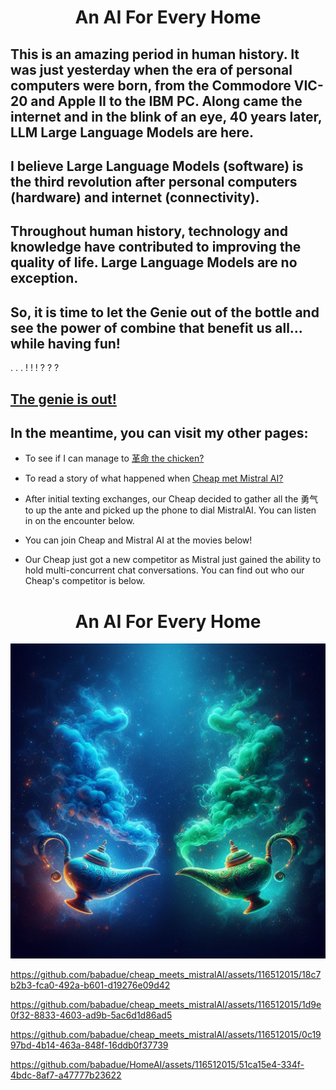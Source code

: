 # <div align="center">An AI For Every Home</div>



## This is an amazing period in human history.  It was just yesterday when the era of personal computers were born, from the Commodore VIC-20 and Apple II to the IBM PC.  Along came the internet and in the blink of an eye, 40 years later, LLM Large Language Models are here.  

## I believe Large Language Models (software) is the third revolution after personal computers (hardware) and internet (connectivity).

## Throughout human history, technology and knowledge have contributed to improving the quality of life.  Large Language Models are no exception. 


## So, it is time to let the Genie out of the bottle and see the power of combine that benefit us all... while having fun!

. . . ! ! ! ? ? ? 

## [The genie is out!](https://www.kickstarter.com/projects/babadue/a-private-customizable-ai-for-every-home)

## In the meantime, you can visit my other pages:

* To see if I can manage to [革命 the chicken?](https://github.com/babadue/AI-Translator-Grammar/blob/main/The_Chicken.md)

* To read a story of what happened when [Cheap met Mistral AI?](https://github.com/babadue/cheap_meets_mistralAI)

* After initial texting exchanges, our Cheap decided to gather all the 勇气 to up the ante and picked up the phone to dial MistralAI. You can listen in on the encounter below.

* You can join Cheap and Mistral AI at the movies below!

* Our Cheap just got a new competitor as Mistral just gained the ability to hold multi-concurrent chat conversations.  You can find out who our Cheap's competitor is below.


# <div align="center">An AI For Every Home</div>

![alt text](two_genie_bottles-1.jpg)

https://github.com/babadue/cheap_meets_mistralAI/assets/116512015/18c7b2b3-fca0-492a-b601-d19276e09d42

https://github.com/babadue/cheap_meets_mistralAI/assets/116512015/1d9e0f32-8833-4603-ad9b-5ac6d1d86ad5

https://github.com/babadue/cheap_meets_mistralAI/assets/116512015/0c1997bd-4b14-463a-848f-16ddb0f37739

https://github.com/babadue/HomeAI/assets/116512015/51ca15e4-334f-4bdc-8af7-a47777b23622

